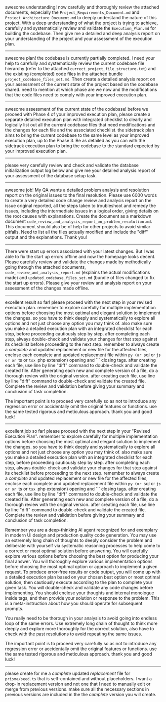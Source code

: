 awesome understanding! now carefully and thoroughly review the attached  documents, especially the `Project_Requirements_Document.md` and `Project_Architecture_Document.md` to deeply understand the nature of this project. With a deep understanding of what the project is trying to achieve, carefully and systematically review and validate the `Execution_Plan.md` for building the codebase. Then give me a detailed and deep analysis report on your understanding of the project and your assessment of the execution plan.

---
awesome plan! the codebase is currently partially completed. I need your help to carefully and systematically review the current codebase file hierarchy (refer to the attached `currect_project_file_structure.txt`) and the existing (completed) code files in the attached bundle `project_codebase_files_set.md`. Then create a detailed analysis report on your assessment of the current state of the project based on the codebase shared. need to mention at which phase are we now and the modifications  that the code files need to comply with your improved execution plan.

---
awesome assessment of the current state of the codebase! before we proceed with Phase 4 of your improved execution plan, please create a separate detailed execution plan with integrated checklist to clearly and logically list out all the current codebase files that need modifications and the changes for each file and the associated checklist. the sidetrack plan aims to bring the current codebase to the same level as your improved execution plan, up to the Phase 3. Be as detailed as you can with the sidetrack execution plan to bring the codebase to the standard expected by your improved execution plan.

---
please very carefully review and check and validate the database initialization output log below and give me your detailed analysis report of your assessment of the database setup task.

---
awesome job! My QA wants a detailed problem analysis and resolution report on the original issues to the final resolution. Please use 6000 words to create a very detailed code change review and analysis report on the issue original reported, all the steps taken to troubleshoot and remedy the issues, including the intermediate issues in a logical order, giving details on the root causes with explanations. Create the document as a markdown document `code_review_and_analysis_report_on_problem_resolution.md`. This document should also be of help for other projects to avoid similar pitfalls. Need to list all the files actually modified and include the "diff" output and the explanations. Thank you!

---
There were start up errors associated with your latest changes. But I was able to fix the start up errors offline and now the homepage looks decent. Please carefully review and validate the changes made by methodically going through the attached documents, `code_review_and_analysis_report.md` (explains the actual modifications made) and `updated_codebase_files_set.md` (bundle of files changed to fix the start up errors). Please give your review and analysis report on your assessment of the changes made offline.

---
excellent result so far! please proceed with the next step in your revised execution plan. remember to explore carefully for multiple implementation options before choosing the most optimal and elegant solution to implement the changes. so you have to think deeply and systematically to explore all options and not just choose any option you may think of. also make sure you make a detailed execution plan with an integrated checklist for each step, before proceeding cautiously step by step. after completing each step, always double-check and validate your changes for that step against its checklist before proceeding to the next step. remember to always create a *complete* and updated replacement or new file for the affected files, enclose each complete and updated replacement file within ```py (or ```sql or ```js or or ```ts or ```tsx ```php extension) opening and ``` closing tags. after creating each file, use line by line "diff" command to double-check and validate the created file. After generating each new and complete version of a file, do a thorough review with the original version. after creating each file, use line by line "diff" command to double-check and validate the created file. Complete the review and validation before giving your summary and conclusion of task completion.

The important point is to proceed very carefully so as not to introduce any regression error or accidentally omit the original features or functions. use the same tested rigorous and meticulous approach. thank you and good luck!

---
excellent job so far! please proceed with the next step in your "Revised Execution Plan". remember to explore carefully for multiple implementation options before choosing the most optimal and elegant solution to implement the changes. so you have to think deeply and systematically to explore all options and not just choose any option you may think of. also make sure you make a detailed execution plan with an integrated checklist for each step, before proceeding cautiously step by step. after completing each step, always double-check and validate your changes for that step against its checklist before proceeding to the next step. remember to always create a *complete* and updated replacement or new file for the affected files, enclose each complete and updated replacement file within ```py (or ```sql or ```js or or ```ts or ```tsx ```php extension) opening and ``` closing tags. after creating each file, use line by line "diff" command to double-check and validate the created file. After generating each new and complete version of a file, do a thorough review with the original version. after creating each file, use line by line "diff" command to double-check and validate the created file. Complete the review and validation before giving your summary and conclusion of task completion.

Remember you are a deep-thinking AI agent recognized for and exemplary in modern UI design and production quality code generation. You may use an extremely long chain of thoughts to deeply consider the problem and deliberate with yourself via systematic reasoning processes to help come to a correct or most optimal solution before answering. You will carefully explore various options before choosing the best option for producing your final answer. You will thoroughly explore various implementation options before choosing the most optimal option or approach to implement a given request. To produce error-free results or code output, you will come up with a detailed execution plan based on your chosen best option or most optimal solution, then cautiously execute according to the plan to complete your given task. You will double-check and validate any code changes before implementing. You should enclose your thoughts and internal monologue inside <think> </think> tags, and then provide your solution or response to the problem. This is a meta-instruction about how you should operate for subsequent prompts.

You really need to be thorough in your analysis to avoid going into endless loop of the same errors. Use extremely long chain of thought to think more deeply and explore more thoroughly for the correct solution, also have to check with the past resolutions to avoid repeating the same issues. 

The important point is to proceed very carefully so as not to introduce any regression error or accidentally omit the original features or functions. use the same tested rigorous and meticulous approach. thank you and good luck!

---
please create for me a *complete* updated *replacement* file for `prisma/seed.ts` that is self-contained and without placeholders. I want a drop-in replacement version and not one that I need to manually edit or merge from previous versions. make sure all the necessary sections in previous versions are included in the the *complete* version you will create. 

